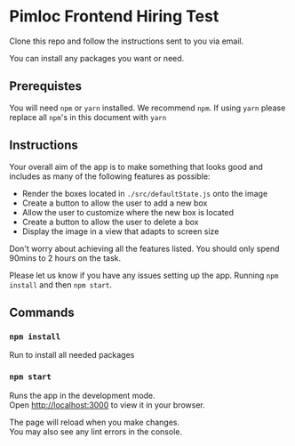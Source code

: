 # Pimloc Frontend Hiring Test

Clone this repo and follow the instructions sent to you via email.

You can install any packages you want or need.

## Prerequistes

You will need `npm` or `yarn` installed. We recommend `npm`. If using `yarn` please replace all `npm`'s in this document with `yarn`

## Instructions

Your overall aim of the app is to make something that looks good and includes as many of the following features as possible:

- Render the boxes located in `./src/defaultState.js` onto the image
- Create a button to allow the user to add a new box
- Allow the user to customize where the new box is located
- Create a button to allow the user to delete a box
- Display the image in a view that adapts to screen size

Don't worry about achieving all the features listed. You should only spend 90mins to 2 hours on the task.

Please let us know if you have any issues setting up the app. Running `npm install` and then `npm start`.

## Commands

### `npm install`

Run to install all needed packages

### `npm start`

Runs the app in the development mode.\
Open [http://localhost:3000](http://localhost:3000) to view it in your browser.

The page will reload when you make changes.\
You may also see any lint errors in the console.
